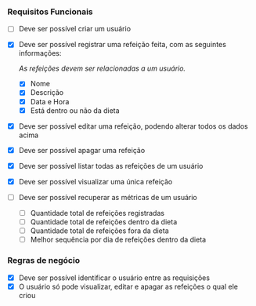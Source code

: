 ### Requisitos Funcionais

- [ ] Deve ser possível criar um usuário
- [X] Deve ser possível registrar uma refeição feita, com as seguintes informações:

    *As refeições devem ser relacionadas a um usuário.*

    - [X] Nome
    - [X] Descrição
    - [X] Data e Hora
    - [X] Está dentro ou não da dieta
- [X] Deve ser possível editar uma refeição, podendo alterar todos os dados acima
- [X] Deve ser possível apagar uma refeição
- [X] Deve ser possível listar todas as refeições de um usuário
- [X] Deve ser possível visualizar uma única refeição
- [ ] Deve ser possível recuperar as métricas de um usuário
    - [ ] Quantidade total de refeições registradas
    - [ ] Quantidade total de refeições dentro da dieta
    - [ ] Quantidade total de refeições fora da dieta
    - [ ] Melhor sequência por dia de refeições dentro da dieta

### Regras de negócio

- [X] Deve ser possível identificar o usuário entre as requisições
- [X] O usuário só pode visualizar, editar e apagar as refeições o qual ele criou
